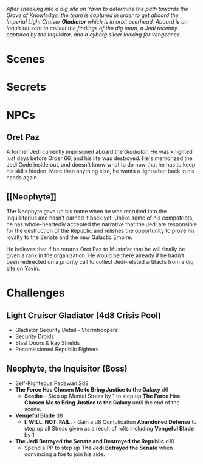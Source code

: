 *After sneaking into a dig site on Yavin to determine the path towards the Grave of Knowledge, the team is captured in order to get aboard the Imperial Light Cruiser **Gladiator** which is in orbit overhead.  Aboard is an Inquisitor sent to collect the findings of the dig team, a Jedi recently captured by the Inquisitor, and a cyborg slicer looking for vengeance.*

# Scenes
# Secrets
# NPCs
## Oret Paz
A former Jedi currently imprisoned aboard the *Gladiator*.  He was knighted just days before Order 66, and his life was destroyed.  He's memorized the Jedi Code inside out, and doesn't know what to do now that he has to keep his skills hidden.  More than anything else, he wants a lightsaber back in his hands again.

## [[Neophyte]]
The Neophyte gave up his name when he was recruited into the Inquisitorius and hasn't earned it back yet.  Unlike some of his compatriots, he has whole-heartedly accepted the narrative that the Jedi are responsible for the destruction of the Republic and relishes the opportunity to prove his loyalty to the Senate and the new Galactic Empire.

He believes that if he returns Oret Paz to Mustafar that he will finally be given a rank in the organization.  He would be there already if he hadn't been redirected on a priority call to collect Jedi-related artifacts from a dig site on Yavin.

# Challenges
## Light Cruiser Gladiator (4d8 Crisis Pool)
- Gladiator Security Detail - Stormtroopers
- Security Droids
- Blast Doors & Ray Shields
- Recomissioned Republic Fighters

## Neophyte, the Inquisitor (Boss)
- Self-Righteous Padawan 2d8
- **The Force Has Chosen Me to Bring Justice to the Galaxy** d6
	- **Seethe** - Step up Mental Stress by 1 to step up **The Force Has Chosen Me to Bring Justice to the Galaxy** until the end of the scene.
- **Vengeful Blade** d8
	- **I. WILL. NOT. FAIL.** - Gain a d8 Complication **Abandoned Defense** to step up all Stress given as a result of rolls including **Vengeful Blade** by 1
- **The Jedi Betrayed the Senate and Destroyed the Republic** d10
	- Spend a PP to step up **The Jedi Betrayed the Senate** when convincing a foe to join his side.
